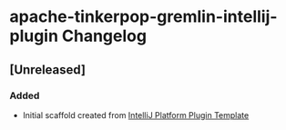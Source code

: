 <!-- Keep a Changelog guide -> https://keepachangelog.com -->

# apache-tinkerpop-gremlin-intellij-plugin Changelog

## [Unreleased]
### Added
- Initial scaffold created from [IntelliJ Platform Plugin Template](https://github.com/JetBrains/intellij-platform-plugin-template)
